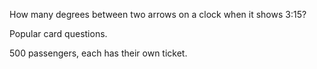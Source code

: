 How many degrees between two arrows on a clock when it shows 3:15?

Popular card questions.

500 passengers, each has their own ticket.
 